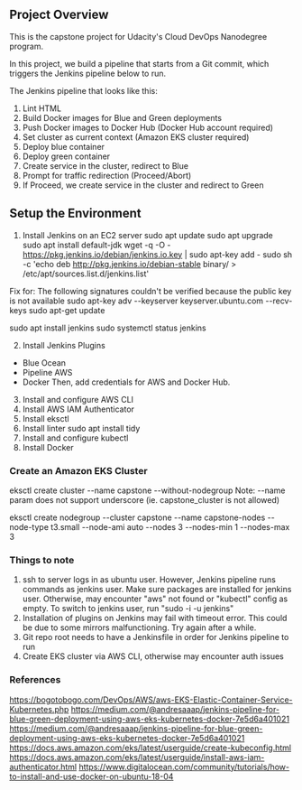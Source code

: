 ## Project Overview

This is the capstone project for Udacity's Cloud DevOps Nanodegree program.

In this project, we build a pipeline that starts from a Git commit, which triggers the Jenkins pipeline below to run. 

The Jenkins pipeline that looks like this:
1. Lint HTML
2. Build Docker images for Blue and Green deployments
3. Push Docker images to Docker Hub (Docker Hub account required)
4. Set cluster as current context (Amazon EKS cluster required)
5. Deploy blue container 
6. Deploy green container
7. Create service in the cluster, redirect to Blue
8. Prompt for traffic redirection (Proceed/Abort)
9. If Proceed, we create service in the cluster and redirect to Green

## Setup the Environment

1. Install Jenkins on an EC2 server
sudo apt update
sudo apt upgrade
sudo apt install default-jdk
wget -q -O - https://pkg.jenkins.io/debian/jenkins.io.key | sudo apt-key add -
sudo sh -c 'echo deb http://pkg.jenkins.io/debian-stable binary/ > /etc/apt/sources.list.d/jenkins.list'

Fix for: The following signatures couldn't be verified because the public key is not available
sudo apt-key adv --keyserver keyserver.ubuntu.com --recv-keys <PUBKEY>
sudo apt-get update

sudo apt install jenkins
sudo systemctl status jenkins

2. Install Jenkins Plugins
- Blue Ocean
- Pipeline AWS
- Docker
Then, add credentials for AWS and Docker Hub.

3. Install and configure AWS CLI
4. Install AWS IAM Authenticator
5. Install eksctl
6. Install linter
    sudo apt install tidy
7. Install and configure kubectl
8. Install Docker

### Create an Amazon EKS Cluster
eksctl create cluster --name capstone --without-nodegroup
Note: --name param does not support underscore (ie. capstone_cluster is not allowed)

eksctl create nodegroup --cluster capstone --name capstone-nodes --node-type t3.small --node-ami auto --nodes 3 --nodes-min 1 --nodes-max 3

### Things to note
1. ssh to server logs in as ubuntu user. However, Jenkins pipeline runs commands as jenkins user. Make sure packages are installed for jenkins user. Otherwise, may encounter "aws" not found or "kubectl" config as empty. To switch to jenkins user, run "sudo -i -u jenkins"
2. Installation of plugins on Jenkins may fail with timeout error. This could be due to some mirrors malfunctioning. Try again after a while. 
3. Git repo root needs to have a Jenkinsfile in order for Jenkins pipeline to run
4. Create EKS cluster via AWS CLI, otherwise may encounter auth issues 

### References
https://bogotobogo.com/DevOps/AWS/aws-EKS-Elastic-Container-Service-Kubernetes.php
https://medium.com/@andresaaap/jenkins-pipeline-for-blue-green-deployment-using-aws-eks-kubernetes-docker-7e5d6a401021
https://medium.com/@andresaaap/jenkins-pipeline-for-blue-green-deployment-using-aws-eks-kubernetes-docker-7e5d6a401021
https://docs.aws.amazon.com/eks/latest/userguide/create-kubeconfig.html
https://docs.aws.amazon.com/eks/latest/userguide/install-aws-iam-authenticator.html
https://www.digitalocean.com/community/tutorials/how-to-install-and-use-docker-on-ubuntu-18-04

